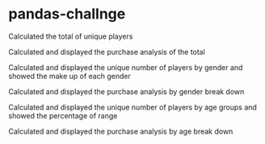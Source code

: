 # pandas-challnge

Calculated the total of unique players

Calculated and displayed the purchase analysis of the total

Calculated and displayed the unique number of players by gender and showed the make up of each gender

Calculated and displayed the purchase analysis by gender break down

Calculated and displayed the unique number of players by age groups and showed the percentage of range

Calculated and displayed the purchase analysis by age break down